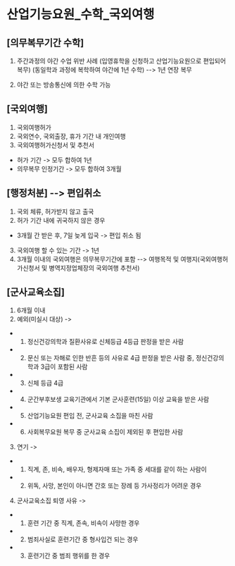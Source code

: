 # 산업기능요원_수학_국외여행

## [의무복무기간 수학]
1. 주간과정의 야간 수업 위반 사례
(입영휴학을 신청하고 산업기능요원으로 편입되어 복무)
(동일학과 과정에 복학하여 야간에 1년 수학)  --> 1년 연장 복무

2. 야간 또는 방송통신에 의한 수학 가능

## [국외여행]
1. 국외여행허가
2. 국외연수, 국외출장, 휴가 기간 내 개인여행
3. 국외여행허가신청서 및 추천서

- 허가 기간 -> 모두 합하여 1년
- 의무복무 인정기간 -> 모두 합하여 3개월

## [행정처분] --> 편입취소
1. 국외 체류, 허가받지 않고 출국
2. 허가 기간 내에 귀국하지 않은 경우
- 3개월 간 받은 후, 7일 늦게 입국 -> 편입 취소 됨 

3. 국외여행 할 수 있는 기간 -> 1년
4. 3개월 이내의 국외여행은 의무복무기간에 포함  --> 여행목적 및 여행지(국외여행허가신청서 및 병역지정업체장의 국외여행 추천서)

## [군사교육소집]
1. 6개월 이내
2. 예외(미실시 대상) -> 
- 1. 정신건강의학과 질환사유로 신체등급 4등급 판정을 받은 사람
- 2. 문신 또는 자해로 인한 반흔 등의 사유로 4급 판정을 받은 사람 중, 정신건강의학과 3급이 포함된 사람
- 3. 신체 등급 4급
- 4. 군간부후보생 교육기관에서 기본 군사훈련(15일) 이상 교육을 받은 사람
- 5. 산업기능요원 편입 전, 군사교육 소집을 마친 사람
- 6. 사회복무요원 복무 중 군사교육 소집이 제외된 후 편입한 사람

3. 연기 -> 
- 1. 직계, 존, 비속, 배우자, 형제자매 또는 가족 중 세대를 같이 하는 사람이 
- 2. 위독, 사망, 본인이 아니면 간호 또는 장례 등 가사정리가 어려운 경우

4. 군사교육소집 퇴영 사유 ->
- 1. 훈련 기간 중 직계, 존속, 비속이 사망한 경우
- 2. 범죄사실로 훈련기간 중 형사입건 되는 경우
- 3. 훈련기간 중 범죄 행위를 한 경우
